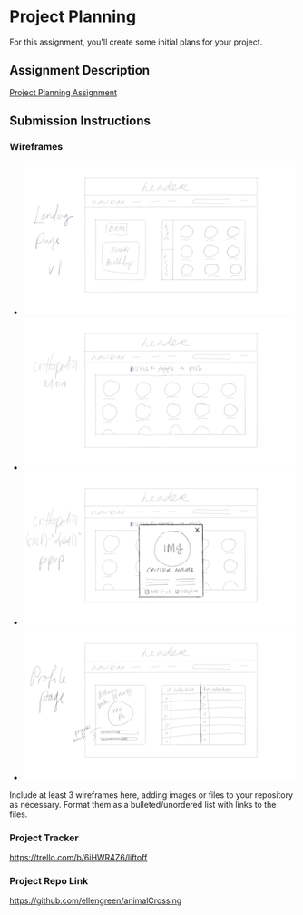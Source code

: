 # Project Planning
For this assignment, you'll create some initial plans for your project.

## Assignment Description
[Project Planning Assignment](https://education.launchcode.org/liftoff/modules/assignments/project-planning)

## Submission Instructions

### Wireframes

* ![Landing Page](https://github.com/ellengreen/liftoff-assignments/blob/master/P3-Project_Planning/images/landing.jpg)
* ![Critterpedia](https://github.com/ellengreen/liftoff-assignments/blob/master/P3-Project_Planning/images/critterMain.jpg)
* ![Critterpedia Popup](https://github.com/ellengreen/liftoff-assignments/blob/master/P3-Project_Planning/images/critterPopup.jpg)
* ![Profile Page](https://github.com/ellengreen/liftoff-assignments/blob/master/P3-Project_Planning/images/profile.jpg)


Include at least 3 wireframes here, adding images or files to your repository as necessary. Format them as a bulleted/unordered list with links to the files.

### Project Tracker

https://trello.com/b/6iHWR4Z6/liftoff

### Project Repo Link

https://github.com/ellengreen/animalCrossing